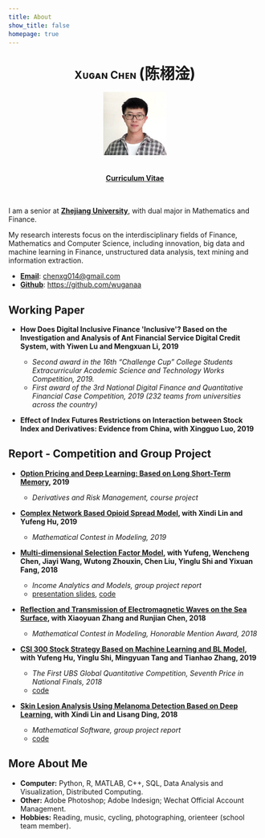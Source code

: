 ```yaml
---
title: About
show_title: false
homepage: true
---
```







## <center><span style="font-weight:bold;">Xᴜɢᴀɴ Cʜᴇɴ </span><span style="font-weight:bold;font-size:30px">(陈栩淦)</span></center>

<center><img src="/images/myself.jpg" width="25%" height="25%"></img></center>
<br></br> 
<center><a href="/download/xuganchen_cv.pdf" target="_blank"  style="font-weight:bold;">Curriculum Vitae</a></center>
<br></br> 

I am a senior at <a href="http://www.zju.edu.cn"  style="font-weight:bold;" target="_blank">Zhejiang University</a>, with dual major in Mathematics and Finance.</p>

My research interests focus on the interdisciplinary fields of Finance, Mathematics and Computer Science, including innovation, big data and machine learning in Finance, unstructured data analysis, text mining and information extraction.</p>

* <a href="mailto:chenxg014@gmail.com" target="_blank"  style="font-weight:bold;">Email</a>: chenxg014@gmail.com
* <a href="https://github.com/wuganaa" target="_blank"  style="font-weight:bold;">Github</a>: https://github.com/wuganaa






## **Working Paper**

* **How Does Digital Inclusive Finance 'Inclusive'? Based on the Investigation and Analysis of Ant Financial Service Digital Credit System, with Yiwen Lu and Mengxuan Li, 2019**
    * *Second award in the 16th “Challenge Cup” College Students Extracurricular Academic Science and Technology Works Competition, 2019.*
    * *First award of the 3rd National Digital Finance and Quantitative Financial Case Competition, 2019 (232 teams from universities across the country)*


* **Effect of Index Futures Restrictions on Interaction between Stock Index and Derivatives: Evidence from China, with Xingguo Luo, 2019**



## **Report - Competition and Group Project**


* <a href="/download/20190627Options_report.pdf" target="_blank"  style="font-weight:bold;">Option Pricing and Deep Learning: Based on Long Short-Term Memory</a>**, 2019**
    * *Derivatives and Risk Management, course project*
  
    


* <a href="/download/20190129MCM.pdf" target="_blank"  style="font-weight:bold;">Complex Network Based Opioid Spread Model</a>**, with Xindi Lin and Yufeng Hu, 2019**
    * *Mathematical Contest in Modeling,  2019*



* <a href="/download/20181211FIreport.pdf" target="_blank"  style="font-weight:bold;">Multi-dimensional Selection Factor Model</a>**, with Yufeng, Wencheng Chen, Jiayi Wang, Wutong Zhouxin, Chen Liu, Yinglu Shi and Yixuan Fang, 2018**
    * *Income Analytics and Models, group project report*
    * [presentation slides](/download/20181211FIpre.pdf), [code](https://github.com/WuganAa/FixIncome_Predicting_Bond_Excess_Return)



* <a href="/download/20180212MCM.pdf" target="_blank"  style="font-weight:bold;">Reflection and Transmission of Electromagnetic Waves on the Sea Surface</a>**, with Xiaoyuan Zhang and Runjian Chen, 2018**
    * *Mathematical Contest in Modeling, Honorable Mention Award, 2018*



* <a href="/download/20181008StockML.pdf" target="_blank"  style="font-weight:bold;">CSI 300 Stock Strategy Based on Machine Learning and BL Model</a>**, with Yufeng Hu, Yinglu Shi, Mingyuan Tang and Tianhao Zhang, 2019**
    * *The First UBS Global Quantitative Competition, Seventh Price in National Finals, 2018*
    * [code](https://github.com/WuganAa/stock_selection_with_machine_learning)



* <a href="/download/20180826SkinDL.pdf" target="_blank"  style="font-weight:bold;">Skin Lesion Analysis Using Melanoma Detection Based on Deep Learning</a>**, with Xindi Lin and Lisang Ding, 2018**
    * *Mathematical Software,  group project report*
    * [code](https://github.com/WuganAa/skin_lesion_analysis_using_deep_learning)


## **More About Me**

* **Computer:** Python, R, MATLAB, C++, SQL, Data Analysis and Visualization, Distributed Computing.
* **Other:** Adobe Photoshop; Adobe Indesign; Wechat Official Account Management.
* **Hobbies:** Reading, music, cycling, photographing, orienteer (school team member).
